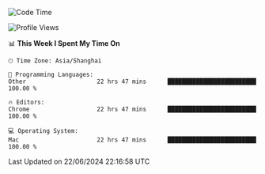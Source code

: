 <!--START_SECTION:waka-->
![Code Time](http://img.shields.io/badge/Code%20Time-2%2C392%20hrs%208%20mins-blue)

![Profile Views](http://img.shields.io/badge/Profile%20Views-0-blue)

📊 **This Week I Spent My Time On** 

```text
🕑︎ Time Zone: Asia/Shanghai

💬 Programming Languages: 
Other                    22 hrs 47 mins      █████████████████████████   100.00 % 

🔥 Editors: 
Chrome                   22 hrs 47 mins      █████████████████████████   100.00 % 

💻 Operating System: 
Mac                      22 hrs 47 mins      █████████████████████████   100.00 % 
```


 Last Updated on 22/06/2024 22:16:58 UTC
<!--END_SECTION:waka-->